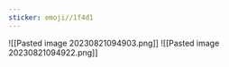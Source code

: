 ```yaml
---
sticker: emoji//1f4d1
---
```

![[Pasted image 20230821094903.png]]
![[Pasted image 20230821094922.png]]